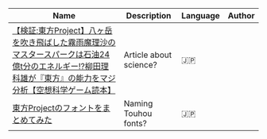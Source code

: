 Name | Description | Language | Author 
---- | ----------- | -------- | ------
[【検証:東方Project】八ヶ岳を吹き飛ばした霧雨魔理沙のマスタースパークは石油24億t分のエネルギー!?柳田理科雄が『東方』の能力をマジ分析【空想科学ゲーム読本】](https://news.denfaminicogamer.jp/kusokagaku-game/171222) | Article about science? | 🇯🇵 |
[東方Projectのフォントをまとめてみた](https://trackiss.hateblo.jp/?page=1483648229) | Naming Touhou fonts? | 🇯🇵